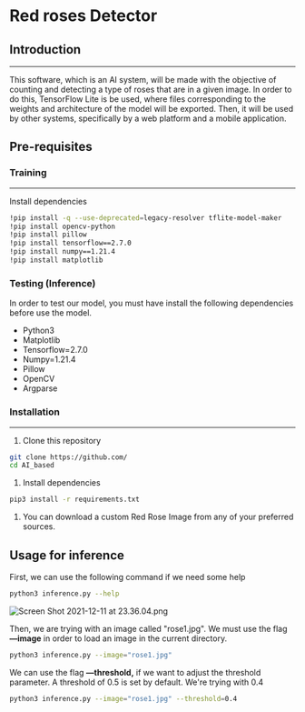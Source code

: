 # Red roses Detector

## Introduction

---

This software, which is an AI system, will be made with the objective of counting and detecting a type of roses that are in a given image. In order to do this, TensorFlow Lite is be used, where files corresponding to the weights and architecture of the model will be exported. Then, it will be used by other systems, specifically by a web platform and a mobile application.

## Pre-requisites

### Training

---

Install dependencies

```bash
!pip install -q --use-deprecated=legacy-resolver tflite-model-maker
!pip install opencv-python
!pip install pillow
!pip install tensorflow==2.7.0
!pip install numpy==1.21.4
!pip install matplotlib

```

### Testing (Inference)

In order to test our model, you must have install the following dependencies before use the model.

- Python3
- Matplotlib
- Tensorflow=2.7.0
- Numpy=1.21.4
- Pillow
- OpenCV
- Argparse

### Installation

---

1. Clone this repository 

```bash
git clone https://github.com/
cd AI_based 
```

1. Install dependencies

```bash
pip3 install -r requirements.txt 
```

1. You can download a custom Red Rose Image from any of your preferred sources.

## Usage for inference

First, we can use the following command if we need some help

```bash
python3 inference.py --help
```

![Screen Shot 2021-12-11 at 23.36.04.png](Red%20roses%20Detector%20e639cd78650343f88fd9063c9ed8d1e4/Screen_Shot_2021-12-11_at_23.36.04.png)

Then, we are trying with an image called "rose1.jpg". We must use the flag **—image** in order to load an image in the current directory. 

```bash
python3 inference.py --image="rose1.jpg" 
```

We can use the flag **—threshold,** if we want to adjust the threshold parameter. A threshold of 0.5 is set by default. We're trying with 0.4

```bash
python3 inference.py --image="rose1.jpg" --threshold=0.4
```